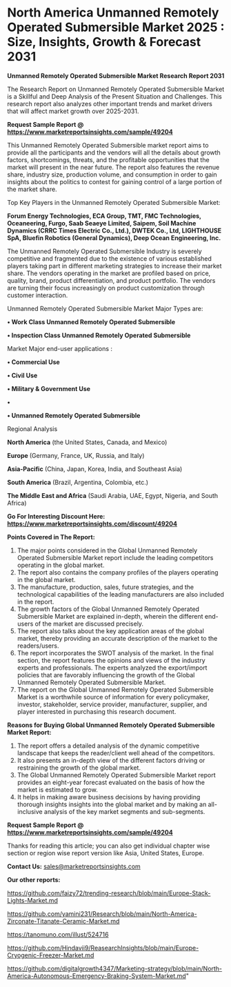 # North America Unmanned Remotely Operated Submersible Market 2025 : Size, Insights, Growth & Forecast 2031

<strong>Unmanned Remotely Operated Submersible Market Research Report 2031</strong>

The Research Report on Unmanned Remotely Operated Submersible Market is a Skillful and Deep Analysis of the Present Situation and Challenges. This research report also analyzes other important trends and market drivers that will affect market growth over 2025-2031.

<strong>Request Sample Report @ <a href=https://www.marketreportsinsights.com/sample/49204>https://www.marketreportsinsights.com/sample/49204</a></strong>

This Unmanned Remotely Operated Submersible market report aims to provide all the participants and the vendors will all the details about growth factors, shortcomings, threats, and the profitable opportunities that the market will present in the near future. The report also features the revenue share, industry size, production volume, and consumption in order to gain insights about the politics to contest for gaining control of a large portion of the market share.

Top Key Players in the Unmanned Remotely Operated Submersible Market:

<strong>Forum Energy Technologies, ECA Group, TMT, FMC Technologies, Oceaneering, Furgo, Saab Seaeye Limited, Saipem, Soil Machine Dynamics (CRRC Times Electric Co., Ltd.), DWTEK Co., Ltd, LIGHTHOUSE SpA, Bluefin Robotics (General Dynamics), Deep Ocean Engineering, Inc.</strong>

The Unmanned Remotely Operated Submersible Industry is severely competitive and fragmented due to the existence of various established players taking part in different marketing strategies to increase their market share. The vendors operating in the market are profiled based on price, quality, brand, product differentiation, and product portfolio. The vendors are turning their focus increasingly on product customization through customer interaction.

Unmanned Remotely Operated Submersible Market Major Types are:

<strong>•  Work Class Unmanned Remotely Operated Submersible

•  Inspection Class Unmanned Remotely Operated Submersible</strong>

Market Major end-user applications :

<strong>•  Commercial Use

•  Civil Use

•  Military & Government Use

•  

•  Unmanned Remotely Operated Submersible</strong>

Regional Analysis

</u><strong><b>North America</b></strong> (the United States, Canada, and Mexico)

<strong><b>Europe </b></strong>(Germany, France, UK, Russia, and Italy)

<strong><b>Asia-Pacific</b></strong> (China, Japan, Korea, India, and Southeast Asia)

<strong><b>South America</b></strong> (Brazil, Argentina, Colombia, etc.)

<strong><b>The Middle East and Africa</b></strong> (Saudi Arabia, UAE, Egypt, Nigeria, and South Africa)

<strong>Go For Interesting Discount Here: <a href=https://www.marketreportsinsights.com/discount/49204>https://www.marketreportsinsights.com/discount/49204</a></strong>

<strong>Points Covered in The Report:</strong>
<ol>
  <li>The major points considered in the Global Unmanned Remotely Operated Submersible Market report include the leading competitors operating in the global market.</li>
  <li>The report also contains the company profiles of the players operating in the global market.</li>
  <li>The manufacture, production, sales, future strategies, and the technological capabilities of the leading manufacturers are also included in the report.</li>
  <li>The growth factors of the Global Unmanned Remotely Operated Submersible Market are explained in-depth, wherein the different end-users of the market are discussed precisely.</li>
  <li>The report also talks about the key application areas of the global market, thereby providing an accurate description of the market to the readers/users.</li>
  <li>The report incorporates the SWOT analysis of the market. In the final section, the report features the opinions and views of the industry experts and professionals. The experts analyzed the export/import policies that are favorably influencing the growth of the Global Unmanned Remotely Operated Submersible Market.</li>
  <li>The report on the Global Unmanned Remotely Operated Submersible Market is a worthwhile source of information for every policymaker, investor, stakeholder, service provider, manufacturer, supplier, and player interested in purchasing this research document.</li>
</ol>
<strong>Reasons for Buying Global Unmanned Remotely Operated Submersible Market Report:</strong>

<ol>
  <li>The report offers a detailed analysis of the dynamic competitive landscape that keeps the reader/client well ahead of the competitors.</li>
  <li>It also presents an in-depth view of the different factors driving or restraining the growth of the global market.</li>
  <li>The Global Unmanned Remotely Operated Submersible Market report provides an eight-year forecast evaluated on the basis of how the market is estimated to grow.</li>
  <li>It helps in making aware business decisions by having providing thorough insights insights into the global market and by making an all-inclusive analysis of the key market segments and sub-segments.</li>
</ol>
<strong>Request Sample Report @ <a href=https://www.marketreportsinsights.com/sample/49204>https://www.marketreportsinsights.com/sample/49204</a></strong>


Thanks for reading this article; you can also get individual chapter wise section or region wise report version like Asia, United States, Europe.

<strong>Contact Us:</strong>
sales@marketreportsinsights.com

<strong>Our other reports:</strong>

<a href=https://github.com/faizy72/trending-research/blob/main/Europe-Stack-Lights-Market.md>https://github.com/faizy72/trending-research/blob/main/Europe-Stack-Lights-Market.md</a>

<a href=https://github.com/yamini231/Research/blob/main/North-America-Zirconate-Titanate-Ceramic-Market.md>https://github.com/yamini231/Research/blob/main/North-America-Zirconate-Titanate-Ceramic-Market.md</a>

<a href=https://tanomuno.com/illust/524716>https://tanomuno.com/illust/524716</a>

<a href=https://github.com/Hindavii9/ReasearchInsights/blob/main/Europe-Cryogenic-Freezer-Market.md>https://github.com/Hindavii9/ReasearchInsights/blob/main/Europe-Cryogenic-Freezer-Market.md</a>

<a href=https://github.com/digitalgrowth4347/Marketing-strategy/blob/main/North-America-Autonomous-Emergency-Braking-System-Market.md>https://github.com/digitalgrowth4347/Marketing-strategy/blob/main/North-America-Autonomous-Emergency-Braking-System-Market.md</a>"
